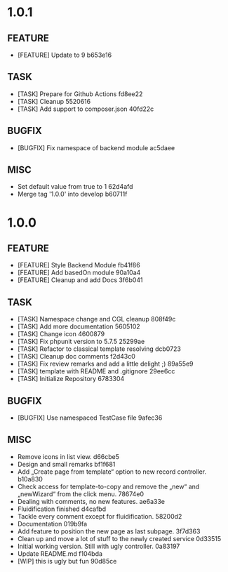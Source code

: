 # 1.0.1

## FEATURE
- [FEATURE] Update to 9 b653e16

## TASK
- [TASK] Prepare for Github Actions fd8ee22
- [TASK] Cleanup 5520616
- [TASK] Add support to composer.json 40fd22c

## BUGFIX
- [BUGFIX] Fix namespace of backend module ac5daee

## MISC
- Set default value from true to 1 62d4afd
- Merge tag '1.0.0' into develop b60711f

# 1.0.0

## FEATURE
- [FEATURE] Style Backend Module fb41f86
- [FEATURE] Add basedOn module 90a10a4
- [FEATURE] Cleanup and add Docs 3f6b041

## TASK
- [TASK] Namespace change and CGL cleanup 808f49c
- [TASK] Add more documentation 5605102
- [TASK] Change icon 4600879
- [TASK] Fix phpunit version to 5.7.5 25299ae
- [TASK] Refactor to classical template resolving dcb0723
- [TASK] Cleanup doc comments f2d43c0
- [TASK] Fix review remarks and add a little delight ;) 89a55e9
- [TASK] template with README and .gitignore 29ee6cc
- [TASK] Initialize Repository 6783304

## BUGFIX
- [BUGFIX] Use namespaced TestCase file 9afec36

## MISC
- Remove icons in list view. d66cbe5
- Design and small remarks bf1f681
- Add „Create page from template“ option to new record controller. b10a830
- Check access for template-to-copy and remove the „new“ and „newWizard“ from the click menu. 78674e0
- Dealing with comments, no new features. ae6a33e
- Fluidification finished d4cafbd
- Tackle every comment except for fluidification. 58200d2
- Documentation 019b9fa
- Add feature to position the new page as last subpage. 3f7d363
- Clean up and move a lot of stuff to the newly created service 0d33515
- Initial working version. Still with ugly controller. 0a83197
- Update README.md f104bda
- [WIP] this is ugly but fun 90d85ce

